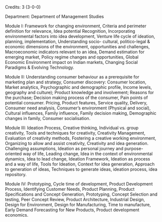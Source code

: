 Credits: 3 (3-0-0)

Department: Department of Management Studies

Module I: Framework for changing environment, Criteria and perimeter definition for relevance, Idea potential Recognition, Incorporating environmental factors into idea development, Venture life cycle of ideation, planning, implementation, Understanding socio- cultural, politico-legal & economic dimensions of the environment, opportunities and challenges, Macroeconomic indicators relevant to an idea, Demand estimation for emerging market, Policy regime changes and opportunities, Global Economic Environment impact on Indian markets, Changing Social Paradigms & Evolving Technology.

Module II: Understanding consumer behaviour as a prerequisite for marketing plan and strategy, Consumer discovery: Consumer location, Market analytics, Psychographic and demographic profile, Income levels, geography and culture); Product knowledge and involvement; Reasons for the purchase; Decision making process of the consumer, Pain points of potential consumer. Pricing, Product features, Service quality, Delivery, Consumer need analysis, Consumer’s environment (Physical and social), Cultural influences, Family influence, Family decision making, Demographic changes in family, Consumer socialisation.

Module III: Ideation Process, Creative thinking, Individual vs. group creativity, Tools and techniques for creativity, Creativity Management, Evaluation of creativity methods, Fostering a creative working environment, Organizing to allow and assist creativity, Creativity and idea generation. Challenging assumptions, Ideation as personal journey and purpose-oriented way of life, Leading change, Idea in the context of environmental dynamics, Idea to lead change, Ideation Framework, Ideation as process and a way of life, Tools for Ideation, Context for idea generation, Approach to generation of ideas, Techniques to generate ideas, ideation process, idea repository.

Module IV: Prototyping, Cycle time of development, Product Development Process, Identifying Customer Needs, Product Planning, Product Specifications and Concept Generation, Prototyping, Concept Selection and testing, Peer Concept Review, Product Architecture, Industrial Design, Design for Environment, Design for Manufacturing, Time to manufacture, Early Demand Forecasting for New Products, Product development economics.